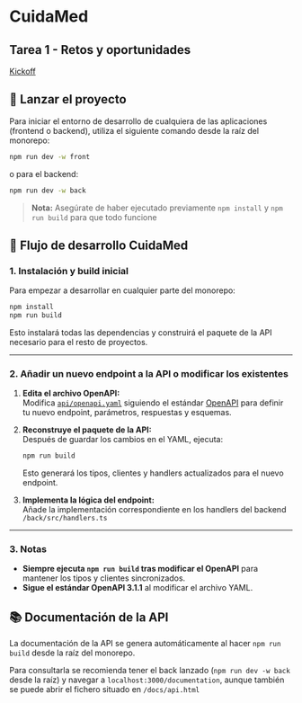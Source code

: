 # CuidaMed

## Tarea 1 - Retos y oportunidades

[Kickoff](https://docs.google.com/document/d/17hRGcP4Clw5gyoXT9QIOB-3G5GFOSBJHY-RMWJdsVAs/edit?usp=sharing)

## 🏁 Lanzar el proyecto

Para iniciar el entorno de desarrollo de cualquiera de las aplicaciones (frontend o backend), utiliza el siguiente comando desde la raíz del monorepo:

```bash
npm run dev -w front
```

o para el backend:

```bash
npm run dev -w back
```

> **Nota:** Asegúrate de haber ejecutado previamente `npm install` y `npm run build` para que todo funcione

## 🚀 Flujo de desarrollo CuidaMed

### 1. Instalación y build inicial

Para empezar a desarrollar en cualquier parte del monorepo:

```bash
npm install
npm run build
```

Esto instalará todas las dependencias y construirá el paquete de la API necesario para el resto de proyectos.

---

### 2. Añadir un nuevo endpoint a la API o modificar los existentes

1. **Edita el archivo OpenAPI:**  
   Modifica [`api/openapi.yaml`](api/openapi.yaml) siguiendo el estándar [OpenAPI](https://spec.openapis.org/oas/v3.1.1.html) para definir tu nuevo endpoint, parámetros, respuestas y esquemas.

2. **Reconstruye el paquete de la API:**  
   Después de guardar los cambios en el YAML, ejecuta:

   ```bash
   npm run build
   ```

   Esto generará los tipos, clientes y handlers actualizados para el nuevo endpoint.

3. **Implementa la lógica del endpoint:**  
   Añade la implementación correspondiente en los handlers del backend `/back/src/handlers.ts`

---

### 3. Notas

- **Siempre ejecuta `npm run build` tras modificar el OpenAPI** para mantener los tipos y clientes sincronizados.
- **Sigue el estándar OpenAPI 3.1.1** al modificar el archivo YAML.

## 📚 Documentación de la API

La documentación de la API se genera automáticamente al hacer `npm run build` desde la raíz del monorepo.

Para consultarla se recomienda tener el back lanzado (`npm run dev -w back` desde la raíz) y navegar a `localhost:3000/documentation`, aunque también se puede abrir el fichero situado en `/docs/api.html`
